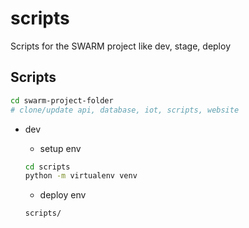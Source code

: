 # scripts
Scripts for the SWARM project like dev, stage, deploy

## Scripts
```bash
cd swarm-project-folder
# clone/update api, database, iot, scripts, website
```

- dev
    - setup env
    ```bash
    cd scripts
    python -m virtualenv venv
    ```

    - deploy env
    ```bash
    scripts/
    ```